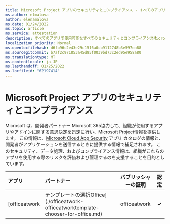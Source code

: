 ```yaml
---
title: Microsoft Project アプリのセキュリティとコンプライアンス - すべてのアプリ
ms.author: elmalova
author: elenamalova
ms.date: 01/24/2022
ms.topic: article
ms.service: attestation
description: すべてのアプリで使用可能なすべてのセキュリティとコンプライアンスMicrosoft Project情報。
localization_priority: Normal
ms.openlocfilehash: d6fb96c2e43e29c1516a0cb9112748b3e597ea88
ms.sourcegitcommit: b7af2c971853a45d85f0039bd73c2ed95e958a80
ms.translationtype: MT
ms.contentlocale: ja-JP
ms.lasthandoff: 01/25/2022
ms.locfileid: "62197414"
---
```

# <a name="microsoft-project-apps-security-and-compliance"></a>Microsoft Project アプリのセキュリティとコンプライアンス

Microsoft は、開発者パートナー Microsoft 365協力して、組織が使用するアプリやアドインに関する意思決定を迅速に行い、Microsoft Project情報を提供します。 この情報は、[Microsoft Cloud App Security](https://www.microsoft.com/en-us/enterprise-mobility-security/cloud-app-security) アプリ カタログの情報と、開発者がアプリケーションを送信するときに提供する情報で補足されます。 このセキュリティ、データ処理、およびコンプライアンス情報は、組織がこれらのアプリを使用する際のリスクを評価および管理するのを支援することを目的としています。

| **アプリ** | **パートナー** | **パブリッシャーの証明** | **認定** |
|:--------|:------------|:----------------------:|:-------------:|
| [officeatwork | テンプレートの選択Office](./officeatwork-officeatworktemplate-chooser-for-office.md) | officeatwork | **✓** |  |
